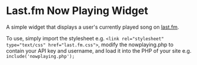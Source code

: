 # Last.fm Now Playing Widget

A simple widget that displays a user's currently played song on [last.fm](http://last.fm).

To use, simply import the stylesheet e.g. `<link rel="stylesheet" type="text/css" href="last.fm.css">`, modify the nowplaying.php to contain your API key and username, and load it into the PHP of your site e.g. `include('nowplaying.php');`